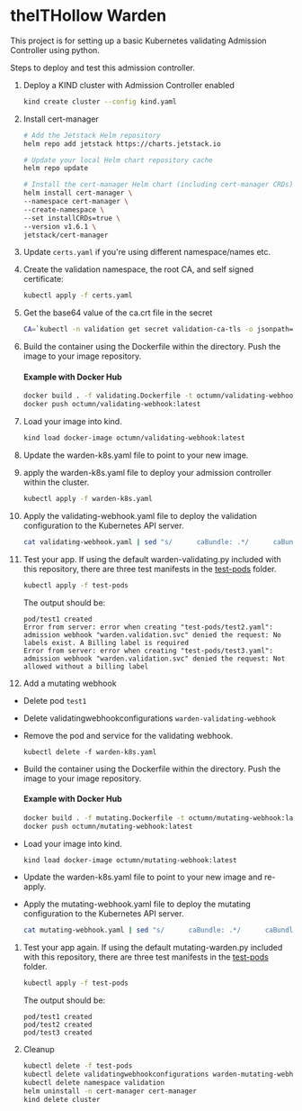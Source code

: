 # theITHollow Warden

This project is for setting up a basic Kubernetes validating Admission
Controller using python.

Steps to deploy and test this admission controller.

1. Deploy a KIND cluster with Admission Controller enabled

   ```bash
   kind create cluster --config kind.yaml
   ```

1. Install cert-manager

   ```bash
   # Add the Jetstack Helm repository
   helm repo add jetstack https://charts.jetstack.io

   # Update your local Helm chart repository cache
   helm repo update

   # Install the cert-manager Helm chart (including cert-manager CRDs)
   helm install cert-manager \
   --namespace cert-manager \
   --create-namespace \
   --set installCRDs=true \
   --version v1.6.1 \
   jetstack/cert-manager
   ```

1. Update `certs.yaml` if you're using different namespace/names etc.

1. Create the validation namespace, the root CA, and self signed certificate:

   ```bash
   kubectl apply -f certs.yaml
   ```

1. Get the base64 value of the ca.crt file in the secret

   ```bash
   CA=`kubectl -n validation get secret validation-ca-tls -o jsonpath='{.data.ca\.crt}'`
   ```

1. Build the container using the Dockerfile within the directory. Push the image to your image repository.

   #### Example with Docker Hub
   ```bash
   docker build . -f validating.Dockerfile -t octumn/validating-webhook:latest
   docker push octumn/validating-webhook:latest 
   ```

1. Load your image into kind.
   ```bash
   kind load docker-image octumn/validating-webhook:latest
   ```

1. Update the warden-k8s.yaml file to point to your new image.

1. apply the warden-k8s.yaml file to deploy your admission controller within the
   cluster.

   ```bash
   kubectl apply -f warden-k8s.yaml
   ```

1. Apply the validating-webhook.yaml file to deploy the validation configuration to the
   Kubernetes API server.

   ```bash
   cat validating-webhook.yaml | sed "s/      caBundle: .*/      caBundle: ${CA}/" | kubectl apply -f -
   ```

1. Test your app. If using the default warden-validating.py included with this repository,
    there are three test manifests in the [test-pods](/test-pods) folder.

   ```bash
   kubectl apply -f test-pods
   ```

   The output should be:
   ```
   pod/test1 created
   Error from server: error when creating "test-pods/test2.yaml": admission webhook "warden.validation.svc" denied the request: No labels exist. A Billing label is required
   Error from server: error when creating "test-pods/test3.yaml": admission webhook "warden.validation.svc" denied the request: Not allowed without a billing label
   ```

1. Add a mutating webhook
- Delete pod `test1`
- Delete validatingwebhookconfigurations `warden-validating-webhook`
- Remove the pod and service for the validating webhook.
   ```
   kubectl delete -f warden-k8s.yaml
   ```
- Build the container using the Dockerfile within the directory. Push the image to your image repository.
   #### Example with Docker Hub
   ```bash
   docker build . -f mutating.Dockerfile -t octumn/mutating-webhook:latest
   docker push octumn/mutating-webhook:latest 
   ```

- Load your image into kind.
   ```bash
   kind load docker-image octumn/mutating-webhook:latest
   ```
- Update the warden-k8s.yaml file to point to your new image and re-apply.
- Apply the mutating-webhook.yaml file to deploy the mutating configuration to the
   Kubernetes API server.
   ```bash
   cat mutating-webhook.yaml | sed "s/      caBundle: .*/      caBundle: ${CA}/" | kubectl apply -f -
   ```

1. Test your app again. If using the default mutating-warden.py included with this repository,
    there are three test manifests in the [test-pods](/test-pods) folder.

   ```bash
   kubectl apply -f test-pods
   ```

   The output should be:
   ```
   pod/test1 created
   pod/test2 created
   pod/test3 created
   ```

1. Cleanup

   ```bash
   kubectl delete -f test-pods
   kubectl delete validatingwebhookconfigurations warden-mutating-webhook
   kubectl delete namespace validation
   helm uninstall -n cert-manager cert-manager
   kind delete cluster 
```